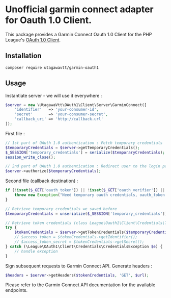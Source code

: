 # Unofficial garmin connect adapter for Oauth 1.0 Client.

This package provides a Garmin Connect Oauth 1.0 Client for the PHP League's [OAuth 1.0 Client](https://github.com/thephpleague/oauth1-client).

## Installation

```
composer require utagawavtt/garmin-oauth1
```

## Usage

Instantiate server - we will use it everywhere :

```php
$server = new \UtagawaVtt\OAuth1\Client\Server\GarminConnect([
    'identifier'   => 'your-consumer-id',
    'secret'       => 'your-consumer-secret',
    'callback_uri' => 'http://callback.url'
]);

```

First file :

```php
// 1st part of OAuth 1.0 authentication : Fetch temporary credentials
$temporaryCredentials = $server->getTemporaryCredentials();
$_SESSION['temporary_credentials'] = serialize($temporaryCredentials);  // Save temporary credentials
session_write_close();

// 2nd part of OAuth 1.0 authentication : Redirect user to the login page
$server->authorize($temporaryCredentials);

```

Second file (callback destination) :

```php
if (!isset($_GET['oauth_token']) || !isset($_GET['oauth_verifier']) || !isset($_SESSION['temporary_credentials'])) {
    throw new Exception("Need temporary oauth credentials, oauth_token and oauth_verifier to proceed.");
}

// Retrieve temporary credentials we saved before
$temporaryCredentials = unserialize($_SESSION['temporary_credentials']);

// Retrieve token credentials (class League\Oauth1\Client\Credentials\TokenCredentials) from the server
try {
    $tokenCredentials = $server->getTokenCredentials($temporaryCredentials, $_GET['oauth_token'], $_GET['oauth_verifier']);
    // $access_token = $tokenCredentials->getIdentifier();
    // $access_token_secret = $tokenCredentials->getSecret();
} catch (\League\OAuth1\Client\Credentials\CredentialsException $e) {
    // handle exception
}

```

Sign subsequent requests to Garmin Connect API. Generate headers :

```php
$headers = $server->getHeaders($tokenCredentials, 'GET', $url);

```

Please refer to the Garmin Connect API documentation for the available endpoints.
